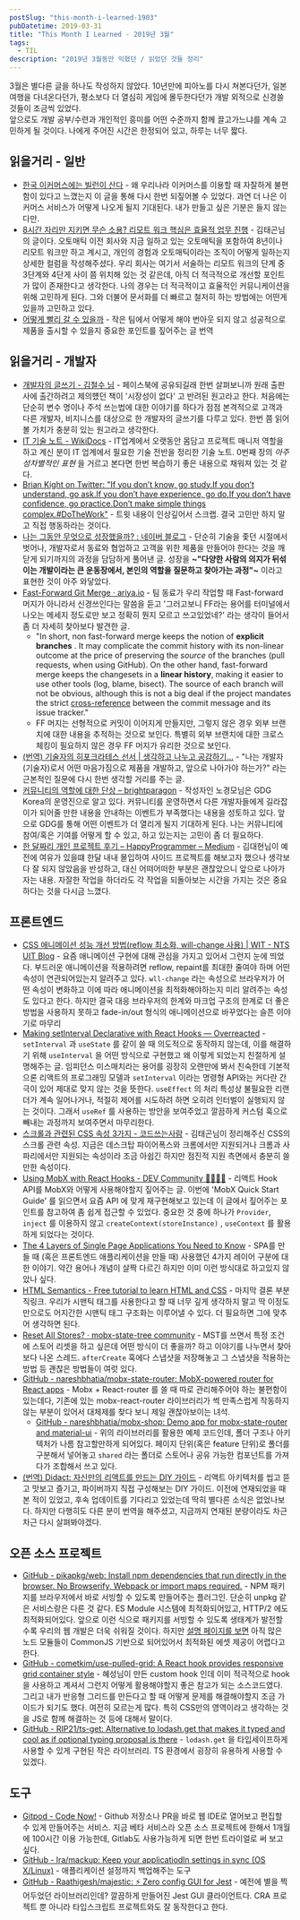 ```yaml
---
postSlug: "this-month-i-learned-1903"
pubDatetime: 2019-03-31
title: "This Month I Learned - 2019년 3월"
tags:
  - TIL
description: "2019년 3월동안 익혔던 / 읽었던 것들 정리"
---
```


3월은 별다른 글을 하나도 작성하지 않았다. 10년만에 피아노를 다시 쳐본다던가, 일본 여행을 다녀온다던가, 평소보다 더 열심히 게임에 몰두한다던가 개발 외적으로 신경쓸 것들이 조금씩 있었다.  
앞으로도 개발 공부/수련과 개인적인 흥미를 어떤 수준까지 함께 끌고가느냐를 계속 고민하게 될 것이다. 나에게 주어진 시간은 한정되어 있고, 하루는 너무 짧다.

## 읽을거리 - 일반

- [한국 이커머스에는 빌런이 산다](https://brunch.co.kr/@windydog/213) - 왜 우리나라 이커머스를 이용할 때 자잘하게 불편함이 있다고 느꼈는지 이 글을 통해 다시 한번 되짚어볼 수 있었다. 과연 더 나은 이커머스 서비스가 어떻게 나오게 될지 기대된다. 내가 만들고 싶은 기분은 들지 않는다만.
- [8시간 자리만 지키면 무슨 소용? 리모트 워크 핵심은 효율적 업무 진행](http://dbr.donga.com/article/view/1203/article_no/9045) - 김태곤님의 글이다. 오토매틱 이전 회사와 지금 일하고 있는 오토매틱을 포함하여 8년이나 리모트 워크만 하고 계시고, 개인의 경험과 오토매틱이라는 조직이 어떻게 일하는지 상세한 컬럼을 작성해주셨다. 우리 회사는 여기서 서술하는 리모트 워크의 단계 중 3단계와 4단게 사이 쯤 위치해 있는 것 같은데, 아직 더 적극적으로 개선할 포인트가 많이 존재한다고 생각한다. 나의 경우는 더 적극적이고 효율적인 커뮤니케이션을 위해 고민하게 된다. 그와 더불어 문서화를 더 빠르고 철저히 하는 방법에는 어떤게 있을까 고민하고 있다.
- [어떻게 빨리 갈 수 있을까](https://muchtrans.com/translations/how-to-go-fast.ko.html) - 작은 팀에서 어떻게 해야 번아웃 되지 않고 성공적으로 제품을 출시할 수 있을지 중요한 포인트를 짚어주는 글 번역

## 읽을거리 - 개발자

- [개발자의 글쓰기 - 김철수 님](https://drive.google.com/file/d/1ELeCi_1UzCEkj-UDSLM44h9HcgGiDQrb/view?usp=sharing) - 페이스북에 공유되길래 한번 살펴보니까 원래 출판사에 출간하려고 제의헀던 책이 '시장성이 없다' 고 반려된 원고라고 한다. 처음에는 단순히 변수 명이나 주석 쓰는법에 대한 이야기를 하다가 점점 본격적으로 고객과 다른 개발자, 비지니스를 대상으로 한 개발자의 글쓰기를 다루고 있다. 한번 쯤 읽어볼 가치가 충분히 있는 원고라고 생각한다.
- [IT 기술 노트 - WikiDocs](https://wikidocs.net/book/2184) - IT업계에서 오랫동안 몸담고 프로젝트 매니저 역할을 하고 계신 분이 IT 업계에서 필요한 기술 전반을 정리한 기술 노트. 0번째 장의 _아주 성차별적인 표현_ 을 거르고 본다면 한번 복습하기 좋은 내용으로 채워져 있는 것 같다.
- [Brian Kight on Twitter: "If you don’t know, go study.If you don’t understand, go ask.If you don’t have experience, go do.If you don’t have confidence, go practice.Don’t make simple things complex.#DoTheWork"](https://twitter.com/TBrianKight/status/1101849801640030209) - 트윗 내용이 인상깊어서 스크랩. 결국 고민만 하지 말고 직접 행동하라는 것이다.
- [나는 그동안 무엇으로 성장했을까? : 네이버 블로그](https://m.blog.naver.com/jukrang/221479816946) - 단순히 기술을 좇던 시절에서 벗어나, 개발자로서 동료와 협업하고 고객을 위한 제품을 만들어야 한다는 것을 깨닫게 되기까지의 과정을 담담하게 풀어낸 글. 성장을 **~"다양한 사람의 의지가 뒤섞이는 개발이라는 큰 운동장에서, 본인의 역할을 질문하고 찾아가는 과정"~** 이라고 표현한 것이 아주 와닿았다.
- [Fast-Forward Git Merge · ariya.io](https://ariya.io/2013/09/fast-forward-git-merge) - 팀 동료가 우리 작업할 때 Fast-forward 머지가 아니라서 신경쓰인다는 말씀을 듣고 '그러고보니 FF라는 용어를 터미널에서 나오는 메세지 정도로만 보고 정확히 뭔지 모르고 쓰고있었네?' 라는 생각이 들어서 좀 더 자세히 찾아보다 발견한 글.
  - "In short, non fast-forward merge keeps the notion of **explicit branches** . It may complicate the commit history with its non-linear outcome at the price of preserving the _source_ of the branches (pull requests, when using GitHub). On the other hand, fast-forward merge keeps the changesets in a **linear history**, making it easier to use other tools (log, blame, bisect). The source of each branch will not be obvious, although this is not a big deal if the project mandates the strict [cross-reference](https://ariya.io/2013/06/cross-reference-commit-message-and-issue-tracker) between the commit message and its issue tracker."
  - FF 머지는 선형적으로 커밋이 이어지게 만들지만, 그렇지 않은 경우 외부 브랜치에 대한 내용을 추적하는 것으로 보인다. 특별히 외부 브랜치에 대한 크로스 체킹이 필요하지 않은 경우 FF 머지가 유리한 것으로 보인다.
- [(번역) 기술자의 히포크라테스 선서 | 생각하고 나누고 공감하기...](https://blog.fupfin.com/?p=188) - "나는 개발자(기술자)로서 어떤 마음가짐으로 제품을 개발하고, 앞으로 나아가야 하는가?" 라는 근본적인 질문에 다시 한번 생각할 거리를 주는 글.
- [커뮤니티의 역할에 대한 단상 – brightparagon](https://brightparagon.wordpress.com/2019/03/31/thoughts-on-role-of-community/) - 작성자인 노경모님은 GDG Korea의 운영진으로 알고 있다. 커뮤니티를 운영하면서 다른 개발자들에게 길라잡이가 되어줄 만한 내용을 안내하는 이벤트가 부족했다는 내용을 성토하고 있다. 앞으로 GDG를 통해 어떤 이벤트가 더 열리게 될지 기대하게 된다. 나는 커뮤니티에 참여/혹은 기여를 어떻게 할 수 있고, 하고 있는지는 고민이 좀 더 필요하다.
- [한 달짜리 개인 프로젝트 후기 – HappyProgrammer – Medium](https://medium.com/happyprogrammer-in-jeju/%ED%95%9C-%EB%8B%AC%EC%A7%9C%EB%A6%AC-%EA%B0%9C%EC%9D%B8-%ED%94%84%EB%A1%9C%EC%A0%9D%ED%8A%B8-%ED%9B%84%EA%B8%B0-dd440ad2cf9a) - 김대현님이 예전에 여유가 있을떄 한달 내내 몰입하여 사이드 프로젝트를 해보고자 했으나 생각보다 잘 되지 않았음을 반성하고, 대신 어떠어떠한 부분은 괜찮았으니 앞으로 나아가자는 내용. 자잘한 작업을 하더라도 각 작업을 되돌아보는 시간을 가지는 것은 중요하다는 것을 다시금 느꼈다.

## 프론트엔드

- [CSS 애니메이션 성능 개선 방법(reflow 최소화, will-change 사용) | WIT - NTS UIT Blog](https://wit.nts-corp.com/2017/06/05/4571) - 요즘 애니메이션 구현에 대해 관심을 가지고 있어서 그런지 눈에 띄었다. 부드러운 애니메이션을 적용하려면 reflow, repaint를 최대한 줄여야 하며 어떤 속성이 연관되어있는지 알려주고 있다. `wll-change` 라는 속성으로 브라우저가 어떤 속성이 변화하고 이에 따라 애니메이션을 최적화해야하는지 미리 알려주는 속성도 있다고 한다. 하지만 결국 대응 브라우저의 한계와 마크업 구조의 한계로 더 좋은 방법을 사용하지 못하고 fade-in/out 형식의 애니메이션으로 바꾸었다는 슬픈 이야기로 마무리
- [Making setInterval Declarative with React Hooks — Overreacted](https://overreacted.io/making-setinterval-declarative-with-react-hooks/) - `setInterval` 과 `useState` 를 같이 쓸 때 의도적으로 동작하지 않는데, 이를 해결하기 위해 `useInterval` 을 어떤 방식으로 구현했고 왜 이렇게 되었는지 친절하게 설명해주는 글. 임피던스 미스매치라는 용어를 굉장히 오랜만에 봐서 친숙한데 기본적으론 리액트의 프로그래밍 모델과 `setInterval` 이라는 명령형 API와는 커다란 간극이 있어 제대로 맞지 않는 것을 뜻한다. `useEffect` 의 처리 특성상 불필요한 리랜더가 계속 일어나거나, 적절히 제어를 시도하려 하면 오히려 인터벌이 실행되지 않는 것이다. 그래서 `useRef` 를 사용하는 방안을 보여주었고 깔끔하게 커스텀 훅으로 빼내는 과정까지 보여주면서 마무리한다.
- [스크롤과 관련된 CSS 속성 3가지 - 코드쓰는사람](https://taegon.kim/archives/9807) - 김태곤님이 정리해주신 CSS의 스크롤 관련 속성. 지금은 데스크탑 파이어폭스와 크롬에서만 지원되거나 크롬과 사파리에서만 지원되는 속성이라 조금 아쉽긴 하지만 점진적 지원 측면에서 충분히 쓸만한 속성이다.
- [Using MobX with React Hooks - DEV Community 👩‍💻👨‍💻](https://dev.to/ryands17/using-mobx-with-react-hooks-52h5) - 리액트 Hook API를 MobX와 어떻게 사용해야할지 짚어주는 글. 이번에 'MobX Quick Start Guide' 를 읽으면서 요즘 API 에 맞게 재구현해보고 있는데 이 글에서 짚어주는 포인트를 참고하여 좀 쉽게 접근할 수 있었다. 중요한 것 중에 하나가 `Provider`, `inject` 를 이용하지 않고 `createContext(storeInstance)` , `useContext` 를 활용하게 되었다는 것이다.
- [The 4 Layers of Single Page Applications You Need to Know](https://hackernoon.com/architecting-single-page-applications-b842ea633c2e) - SPA를 만들 때 (혹은 프론트엔드 애플리케이션을 만들 때) 사용했던 4가지 레이어 구분에 대한 이야기. 약간 용어나 개념이 살짝 다르긴 하지만 이미 이런 방식대로 하고있지 않았나 싶다.
- [HTML Semantics - Free tutorial to learn HTML and CSS](https://marksheet.io/html-semantics.html#dont-overthink-semantics) - 마지막 결론 부분 직링크. 우리가 시맨틱 태그를 사용한다고 할 때 너무 깊게 생각하지 말고 딱 이정도만으로도 어지간한 시맨틱 태그 구조화는 이루어낼 수 있다. 더 필요하면 그에 맞추어 생각하면 된다.
- [Reset All Stores? · mobx-state-tree community](https://spectrum.chat/mobx-state-tree/general/reset-all-stores~17735a32-834c-4455-8b8e-cab20dbe00ba) - MST를 쓰면서 특정 조건에 스토어 리셋을 하고 싶은데 어떤 방식이 더 좋을까? 하고 이야기를 나누면서 찾아보다 나온 스레드. `afterCreate` 훅에다 스냅샷을 저장해놓고 그 스냅샷을 적용하는 방법 등 괜찮은 방법들이 여럿 있다.
- [GitHub - nareshbhatia/mobx-state-router: MobX-powered router for React apps](https://github.com/nareshbhatia/mobx-state-router) - Mobx + React-router 를 쓸 때 따로 관리해주어야 하는 불편함이 있는데다, 기존에 있는 mobx-react-router 라이브러리가 썩 만족스럽게 작동하지 않는 부분이 있어서 대체제를 찾다 보니 제일 괜찮아보이는 녀석.
  - [GitHub - nareshbhatia/mobx-shop: Demo app for mobx-state-router and material-ui](https://github.com/nareshbhatia/mobx-shop) - 위의 라이브러리를 활용한 예제 코드인데, 폴더 구조나 아키텍처가 나름 참고할만하게 되어있다. 페이지 단위(혹은 feature 단위)로 폴더를 구분해서 넣어놓고 `shared` 라는 폴더로 스토어나 공유 가능한 컴포넌트를 가져다가 조합해서 쓰고 있다.
- [(번역) Didact: 자신만의 리액트를 만드는 DIY 가이드](https://velog.io/@wickedev/%EB%B2%88%EC%97%AD-Didact-%EC%9E%90%EC%8B%A0%EB%A7%8C%EC%9D%98-%EB%A6%AC%EC%95%A1%ED%8A%B8%EB%A5%BC-%EB%A7%8C%EB%93%9C%EB%8A%94-DIY-%EA%B0%80%EC%9D%B4%EB%93%9C) - 리액트 아키텍처를 씹고 뜯고 맛보고 즐기고, 파이버까지 직접 구성해보는 DIY 가이드. 이전에 연재되었을 때 본 적이 있었고, 후속 업데이트를 기다리고 있었는데 딱히 별다른 소식은 없었나보다. 하지만 다행히도 다른 분이 번역을 해주셨고, 지금까지 연재된 분량이라도 차근차근 다시 살펴봐야겠다.

## 오픈 소스 프로젝트

- [GitHub - pikapkg/web: Install npm dependencies that run directly in the browser. No Browserify, Webpack or import maps required.](https://github.com/pikapkg/web) - NPM 패키지를 브라우저에서 바로 서빙할 수 있도록 만들어주는 플러그인. 단순히 unpkg 같은 서비스랑은 다른 것 같다. ES Module 시스템에 최적화되어있고, HTTP/2 에도 최적화되어있다. 앞으로 이런 식으로 패키지를 서빙할 수 있도록 생태계가 발전할 수록 우리의 웹 개발은 더욱 쉬워질 것이다. 하지만 [설명 페이지를 보면](https://www.pikapkg.com/about) 아직 많은 노드 모듈들이 CommonJS 기반으로 되어있어서 최적화된 에셋 제공이 어렵다고 한다.
- [GitHub - cometkim/use-pulled-grid: A React hook provides responsive grid container style](https://github.com/cometkim/use-pulled-grid) - 혜성님이 만든 custom hook 인데 이미 적극적으로 hook을 사용하고 계셔서 그런지 어떻게 활용해야할지 좋은 참고가 되는 소스코드였다. 그리고 내가 반응형 그리드를 만든다고 할 때 어떻게 문제를 해결해야할지 조금 가이드가 되기도 했다. 여전히 모르는게 많다. 특히 CSS만의 영역이라고 생각하는 것을 JS로 함께 해결하는 것 등에 대해서 말이다.
- [GitHub - RIP21/ts-get: Alternative to lodash.get that makes it typed and cool as if optional typing proposal is there](https://github.com/RIP21/ts-get) - `lodash.get` 을 타입세이프하게 사용할 수 있게 구현된 작은 라이브러리. TS 환경에서 굉장히 유용하게 사용할 수 있겠다.

## 도구

- [Gitpod - Code Now!](https://www.gitpod.io) - Github 저장소나 PR을 바로 웹 IDE로 열어보고 편집할 수 있게 만들어주는 서비스. 지금 베타 서비스라 오픈 소스 프로젝트에 한해서 1개월에 100시간 이용 가능한데, Gitlab도 사용가능하게 되면 한번 트라이얼로 써 보고 싶다.
- [GitHub - lra/mackup: Keep your applicatiodln settings in sync (OS X/Linux)](https://github.com/lra/mackup) - 애플리케이션 설정까지 백업해주는 도구
- [GitHub - Raathigesh/majestic: ⚡ Zero config GUI for Jest](https://github.com/Raathigesh/majestic/) - 예전에 별을 찍어두었던 라이브러리인데? 깔끔하게 만들어진 Jest GUI 클라이언트다. CRA 프로젝트 뿐 아니라 타입스크립트 프로젝트와도 잘 동작한다고 한다.
